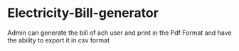 # Electricity-Bill-generator
Admin can generate the bill of ach user and print in the Pdf Format and have the ability to export it in csv  format 
